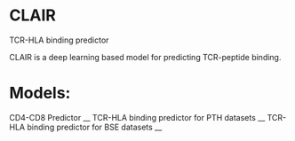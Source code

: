 # CLAIR
TCR-HLA binding predictor

CLAIR is a deep learning based model for predicting TCR-peptide binding.

# Models:
CD4-CD8 Predictor __
TCR-HLA binding predictor for PTH datasets __
TCR-HLA binding predictor for BSE datasets __




